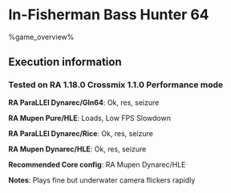 # In-Fisherman Bass Hunter 64 

%game_overview%

## Execution information

### Tested on RA 1.18.0 Crossmix 1.1.0 Performance mode

**RA ParaLLEl Dynarec/Gln64**: Ok, res, seizure

**RA Mupen Pure/HLE**: Loads, Low FPS Slowdown

**RA ParaLLEl Dynarec/Rice**: Ok, res, seizure

**RA Mupen Dynarec/HLE**: Ok, res, seizure

**Recommended Core config**: RA Mupen Dynarec/HLE

**Notes**: Plays fine but underwater camera flickers rapidly